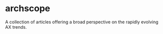 # archscope
A collection of articles offering a broad perspective on the rapidly evolving AX trends.
